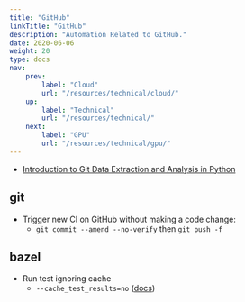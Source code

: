 ```yaml
---
title: "GitHub"
linkTitle: "GitHub"
description: "Automation Related to GitHub."
date: 2020-06-06
weight: 20
type: docs
nav:
    prev:
        label: "Cloud"
        url: "/resources/technical/cloud/"
    up:
        label: "Technical"
        url: "/resources/technical/"
    next:
        label: "GPU"
        url: "/resources/technical/gpu/"
---
```


* [Introduction to Git Data Extraction and Analysis in Python](https://towardsdatascience.com/introduction-to-git-data-extraction-and-analysis-in-python-e7e2bf9b4606)

## git

* Trigger new CI on GitHub without making a code change:
  * `git commit --amend --no-verify` then `git push -f`

## bazel

* Run test ignoring cache
  * `--cache_test_results=no` ([docs](https://bazel.build/reference/command-line-reference#flag--cache_test_results))
